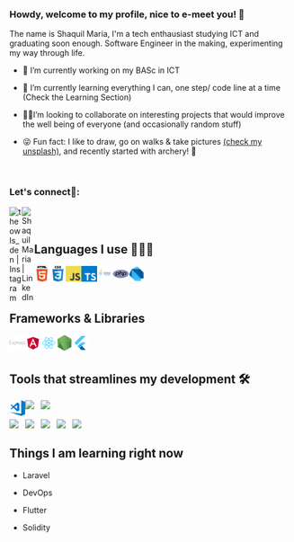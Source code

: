 ### Howdy, welcome to my profile, nice to e-meet you! 👋

  

The name is Shaquil Maria, I'm a tech enthausiast studying ICT and graduating soon enough. Software Engineer in the making, experimenting my way through life.

  

- 🔭 I’m currently working on my BASc in ICT

- 🌱 I’m currently learning everything I can, one step/ code line at a time (Check the Learning Section)

- 🤜🏿I’m looking to collaborate on interesting projects that would improve the well being of everyone (and occasionally random stuff)

- 😜 Fun fact: I like to draw, go on walks & take pictures [(check my unsplash)](unsplash), and recently started with archery! 🏹

  

<br>

  

### Let's connect🤙:


[<img align="left" alt="theowls_den | Instagram" width="22px" src="https://cdn.jsdelivr.net/npm/simple-icons@v3/icons/instagram.svg" />][instagram]

[<img align="left" alt="Shaquil Maria | LinkedIn" width="22px" src="https://cdn.jsdelivr.net/npm/simple-icons@v3/icons/linkedin.svg" />][linkedin]

  

<br>

<br>

  

## Languages I use 👩🏿‍💻

  

<img  align="left"  width="28px"  src="https://raw.githubusercontent.com/github/explore/80688e429a7d4ef2fca1e82350fe8e3517d3494d/topics/html/html.png"/>

<img  align="left"  width="28px"  src="https://raw.githubusercontent.com/github/explore/80688e429a7d4ef2fca1e82350fe8e3517d3494d/topics/css/css.png"/>

<img  align="left"  width="28px"  src="https://raw.githubusercontent.com/github/explore/80688e429a7d4ef2fca1e82350fe8e3517d3494d/topics/javascript/javascript.png"/>

<img  align="left"  width="28px"  src="https://raw.githubusercontent.com/github/explore/80688e429a7d4ef2fca1e82350fe8e3517d3494d/topics/typescript/typescript.png"/>

<img  align="left"  width="28px"  src="https://raw.githubusercontent.com/github/explore/80688e429a7d4ef2fca1e82350fe8e3517d3494d/topics/java/java.png"/>

<img  align="left"  width="28px"  src="https://raw.githubusercontent.com/github/explore/80688e429a7d4ef2fca1e82350fe8e3517d3494d/topics/php/php.png"/>

<img  align="left"  width="28px"  src="https://raw.githubusercontent.com/github/explore/80688e429a7d4ef2fca1e82350fe8e3517d3494d/topics/dart/dart.png"/>

  

<br>

<br>

<br>


## Frameworks & Libraries


<img  align="left" width="28px"  src="https://raw.githubusercontent.com/github/explore/80688e429a7d4ef2fca1e82350fe8e3517d3494d/topics/express/express.png"/>

<img  align="left"  width="28px"  src="https://raw.githubusercontent.com/github/explore/80688e429a7d4ef2fca1e82350fe8e3517d3494d/topics/angular/angular.png"/>

<img  align="left"  width="28px"  src="https://raw.githubusercontent.com/github/explore/80688e429a7d4ef2fca1e82350fe8e3517d3494d/topics/react/react.png"/>

<img  align="left"  width="28px"  src="https://raw.githubusercontent.com/github/explore/80688e429a7d4ef2fca1e82350fe8e3517d3494d/topics/nodejs/nodejs.png"/>

<img  align="left"  width="28px"  src="https://raw.githubusercontent.com/github/explore/80688e429a7d4ef2fca1e82350fe8e3517d3494d/topics/flutter/flutter.png"/>

<br/>

<br/>


## Tools that streamlines my development 🛠

<img  align="left"  width="28px"  src="https://raw.githubusercontent.com/github/explore/80688e429a7d4ef2fca1e82350fe8e3517d3494d/topics/visual-studio-code/visual-studio-code.png"/>

<img  align="left"  width="28px"  src="https://2.bp.blogspot.com/-tzm1twY_ENM/XlCRuI0ZkRI/AAAAAAAAOso/BmNOUANXWxwc5vwslNw3WpjrDlgs9PuwQCLcBGAsYHQ/s1600/pasted%2Bimage%2B0.png"/>

<img  align="left"  width="28px"  src="https://resources.jetbrains.com/storage/products/intellij-idea/img/meta/intellij-idea_logo_300x300.png"/>

<br/>

<br/>

<img  align="left"  width="28px"  src="https://www.postman.com/assets/logos/postman-logo-stacked.svg"/>

<img  align="left"  width="28px"  src="https://git-scm.com/images/logos/downloads/Git-Icon-1788C.png"/>

<img  height="28px"  src="https://webassets.mongodb.com/_com_assets/cms/MongoDB_Logo_FullColorBlack_RGB-4td3yuxzjs.png"/>

<img  align="left"  width="28px"  src="https://pbs.twimg.com/profile_images/1255113654049128448/J5Yt92WW_400x400.png"/>

<img  align="left"  width="28px"  src="https://assets.ubuntu.com/v1/29985a98-ubuntu-logo32.png"/>

  
<br>
  

## Things I am learning right now

- Laravel

- DevOps

- Flutter

- Solidity

  

<!--

**theowlsden/theowlsden** is a ✨ _special_ ✨ repository because its `README.md` (this file) appears on your GitHub profile.

  

Here are some ideas to get you started:

  

- 🔭 I’m currently working on ...

- 🌱 I’m currently learning ...

- 👯 I’m looking to collaborate on ...

- 🤔 I’m looking for help with ...

- 💬 Ask me about ...

- 📫 How to reach me: ...

- 😄 Pronouns: ...

- ⚡ Fun fact: ...

-->

[unsplash]:  https://unsplash.com/@chacoxcviii

[instagram]:  https://www.instagram.com/theowls_den/

[linkedin]:  https://www.linkedin.com/in/srmaria